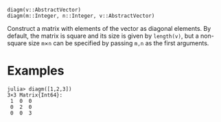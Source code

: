 ```
diagm(v::AbstractVector)
diagm(m::Integer, n::Integer, v::AbstractVector)
```

Construct a matrix with elements of the vector as diagonal elements. By default, the matrix is square and its size is given by `length(v)`, but a non-square size `m`×`n` can be specified by passing `m,n` as the first arguments.

# Examples

```jldoctest
julia> diagm([1,2,3])
3×3 Matrix{Int64}:
 1  0  0
 0  2  0
 0  0  3
```
